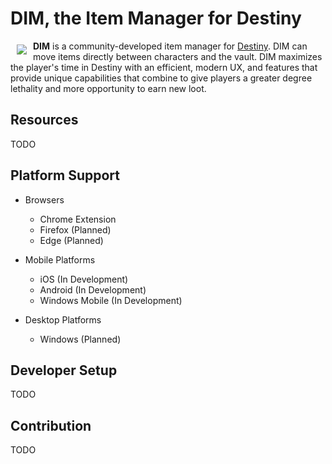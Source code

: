 # **DIM, the Item Manager for Destiny**

<a href="http://destinyitemmanager.com"><img src="http://i.imgur.com/ngZ8UCT.png" align="left" hspace="10" vspace="6"></a>

**DIM** is a community-developed item manager for [Destiny](http://www.destinythegame.com). DIM can move items directly between characters and the vault. DIM maximizes the player's time in Destiny with an efficient, modern UX, and features that provide unique capabilities that combine to give players a greater degree lethality and more opportunity to earn new loot.

## Resources

TODO

## Platform Support

* Browsers
  * Chrome Extension
  * Firefox (Planned)
  * Edge (Planned)

* Mobile Platforms
  * iOS (In Development)
  * Android (In Development)
  * Windows Mobile (In Development)

* Desktop Platforms
  * Windows (Planned)

## Developer Setup

TODO

## Contribution

TODO
